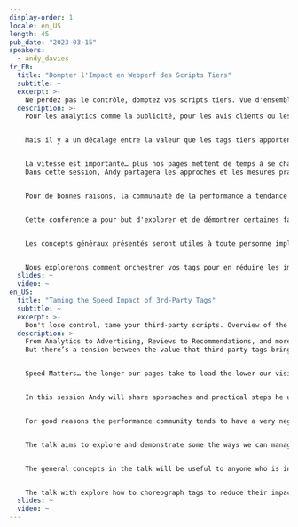 ```yaml
---
display-order: 1
locale: en_US
length: 45
pub_date: "2023-03-15"
speakers:
  - andy_davies
fr_FR:
  title: "Dompter l'Impact en Webperf des Scripts Tiers"
  subtitle: ~
  excerpt: >-
    Ne perdez pas le contrôle, domptez vos scripts tiers. Vue d'ensemble des défis et des moyens de les surmonter.
  description: >-
    Pour les analytics comme la publicité, pour les avis clients ou les recommandations, et pour bien plus encore, nous nous appuyons sur des tags tierces pour des aspects essentiels de nos sites.


    Mais il y a un décalage entre la valeur que les tags tiers apportent et ce qu'ils coûtent.


    La vitesse est importante… plus nos pages mettent de temps à se charger, moins on a d'engagement, de pages vues, de conversions et de revenus.  
    Dans cette session, Andy partagera les approches et les mesures pratiques qu'il utilise pour aider ses clients à réduire l'impact des tags sur la rapidité de l'expérience des visiteurs.


    Pour de bonnes raisons, la communauté de la performance a tendance à avoir une vision très négative des tags tiers, mais qu'on les aime ou qu'on les déteste, elles font partie de nos sites.


    Cette conférence a pour but d'explorer et de démontrer certaines façons de les gérer et de réduire leur impact sur la vitesse du site.


    Les concepts généraux présentés seront utiles à toute personne impliquée dans la gestion de sites et de tags tiers. Certains concepts nécessiteront des connaissances techniques sur le fonctionnement des réseaux et des navigateurs, mais d'autres pourront être utilisés par les personnes qui ajoutent des tags à l'aide d'un <span lang="en>Tag Manager</span>.


    Nous explorerons comment orchestrer vos tags pour en réduire les impacts, puis couvriront comment débogguer et garder ces tags sous contrôle.
  slides: ~
  video: ~
en_US:
  title: "Taming the Speed Impact of 3rd-Party Tags"
  subtitle: ~
  excerpt: >-
    Don't lose control, tame your third-party scripts. Overview of the challenges and how to overcome them.
  description: >-
    From Analytics to Advertising, Reviews to Recommendations, and more, we rely on Third-Party Tags for critical aspects of our sites.  
    But there’s a tension between the value that third-party tags bring and the costs they impose.  


    Speed Matters… the longer our pages take to load the lower our visitors’ engagement is… lower page views, lower conversions, and lower revenue.  


    In this session Andy will share approaches and practical steps he uses to help clients reduce the impact tags have on the speed of visitors' experience.  


    For good reasons the performance community tends to have a very negative view of third-party tags, but love them or hate them they're part of our sites.  


    The talk aims to explore and demonstrate some the ways we can manage them and reduce their impact on site speed.  


    The general concepts in the talk will be useful to anyone who is involved with managing sites and third-party tags. Some of the concepts will require technical knowledge of how networks and browsers work but others will be useable by people who are adding tags using a tag managers.  


    The talk with explore how to choreograph tags to reduce their impact, and then cover approaches for monitoring and debugging tag performance.
  slides: ~
  video: ~
---
```

